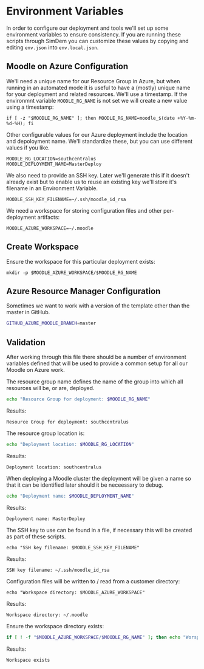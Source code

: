 # Environment Variables

In order to configure our deployment and tools we'll set up some
environment variables to ensure consistency. If you are running these
scripts through SimDem you can customize these values by copying and
editing `env.json` into `env.local.json`.

## Moodle on Azure Configuration

We'll need a unique name for our Resource Group in Azure, but when
running in an automated mode it is useful to have a (mostly) unique
name for your deployment and related resources. We'll use a timestamp.
If the environmnt variable `MOODLE_RG_NAME` is not set we will
create a new value using a timestamp:


``` shell
if [ -z "$MOODLE_RG_NAME" ]; then MOODLE_RG_NAME=moodle_$(date +%Y-%m-%d-%H); fi
```

Other configurable values for our Azure deployment include the
location and depoloyment name. We'll standardize these, but you can
use different values if you like.

``` shell
MOODLE_RG_LOCATION=southcentralus
MOODLE_DEPLOYMENT_NAME=MasterDeploy
```

We also need to provide an SSH key. Later we'll generate this if it
doesn't already exist but to enable us to reuse an existing key we'll
store it's filename in an Environment Variable.

``` shell
MOODLE_SSH_KEY_FILENAME=~/.ssh/moodle_id_rsa
```

We need a workspace for storing configuration files and other
per-deployment artifacts:

``` shell
MOODLE_AZURE_WORKSPACE=~/.moodle
```

## Create Workspace

Ensure the workspace for this particular deployment exists:

```
mkdir -p $MOODLE_AZURE_WORKSPACE/$MOODLE_RG_NAME
```

## Azure Resource Manager Configuration

Sometimes we want to work with a version of the template other than
the master in GitHub.

``` bash
GITHUB_AZURE_MOODLE_BRANCH=master
```

## Validation

After working through this file there should be a number of
environment variables defined that will be used to provide a common
setup for all our Moodle on Azure work.

The resource group name defines the name of the group into which all
resources will be, or are, deployed. 

```bash
echo "Resource Group for deployment: $MOODLE_RG_NAME"
```

Results:

```
Resource Group for deployment: southcentralus
```

The resource group location is:

```bash
echo "Deployment location: $MOODLE_RG_LOCATION"
```

Results:

```
Deployment location: southcentralus
```

When deploying a Moodle cluster the deployment will be given a name so
that it can be identified later should it be neceessary to debug.


```bash
echo "Deployment name: $MOODLE_DEPLOYMENT_NAME"
```

Results:

```
Deployment name: MasterDeploy
```

The SSH key to use can be found in a file, if necessary this will be
created as part of these scripts.

``` shell
echo "SSH key filename: $MOODLE_SSH_KEY_FILENAME"
```

Results:

```
SSH key filename: ~/.ssh/moodle_id_rsa
```

Configuration files will be written to / read from a customer directory:

``` shell
echo "Workspace directory: $MOODLE_AZURE_WORKSPACE"
```

Results:

```
Workspace directory: ~/.moodle
```

Ensure the workspace directory exists:


``` bash
if [ ! -f "$MOODLE_AZURE_WORKSPACE/$MOODLE_RG_NAME" ]; then echo "Worspace exists"; fi
```

Results:

```
Workspace exists
```
